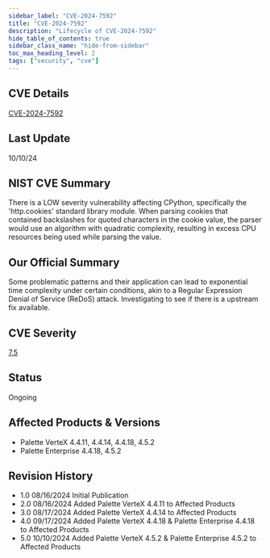 ```yaml
---
sidebar_label: "CVE-2024-7592"
title: "CVE-2024-7592"
description: "Lifecycle of CVE-2024-7592"
hide_table_of_contents: true
sidebar_class_name: "hide-from-sidebar"
toc_max_heading_level: 2
tags: ["security", "cve"]
---
```


## CVE Details

[CVE-2024-7592](https://nvd.nist.gov/vuln/detail/CVE-2024-7592)

## Last Update

10/10/24

## NIST CVE Summary

There is a LOW severity vulnerability affecting CPython, specifically the 'http.cookies' standard library module. When
parsing cookies that contained backslashes for quoted characters in the cookie value, the parser would use an algorithm
with quadratic complexity, resulting in excess CPU resources being used while parsing the value.

## Our Official Summary

Some problematic patterns and their application can lead to exponential time complexity under certain conditions, akin
to a Regular Expression Denial of Service (ReDoS) attack. Investigating to see if there is a upstream fix available.

## CVE Severity

[7.5](https://nvd.nist.gov/vuln/detail/CVE-2024-7592)

## Status

Ongoing

## Affected Products & Versions

- Palette VerteX 4.4.11, 4.4.14, 4.4.18, 4.5.2
- Palette Enterprise 4.4.18, 4.5.2

## Revision History

- 1.0 08/16/2024 Initial Publication
- 2.0 08/16/2024 Added Palette VerteX 4.4.11 to Affected Products
- 3.0 08/17/2024 Added Palette VerteX 4.4.14 to Affected Products
- 4.0 09/17/2024 Added Palette VerteX 4.4.18 & Palette Enterprise 4.4.18 to Affected Products
- 5.0 10/10/2024 Added Palette VerteX 4.5.2 & Palette Enterprise 4.5.2 to Affected Products
